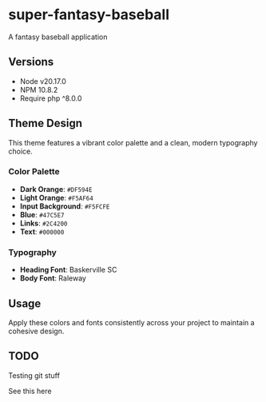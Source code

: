 # super-fantasy-baseball
A fantasy baseball application

## Versions
- Node v20.17.0
- NPM 10.8.2
- Require php ^8.0.0

## Theme Design

This theme features a vibrant color palette and a clean, modern typography choice.

### Color Palette

- **Dark Orange**: `#DF594E`
- **Light Orange**: `#F5AF64`
- **Input Background**: `#F5FCFE`
- **Blue**: `#47C5E7`
- **Links**: `#2C4200`
- **Text**: `#000000`

### Typography

- **Heading Font**: Baskerville SC
- **Body Font**: Raleway

## Usage

Apply these colors and fonts consistently across your project to maintain a cohesive design.

## TODO

Testing git stuff

See this here